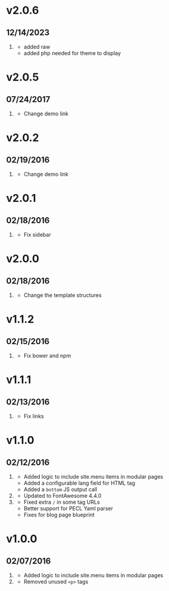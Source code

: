 # v2.0.6
## 12/14/2023

1. [](#bugfix)
    * added raw
    * added php needed for theme to display

# v2.0.5
## 07/24/2017

1. [](#bugfix)
    * Change demo link

# v2.0.2
## 02/19/2016

1. [](#bugfix)
    * Change demo link

# v2.0.1
## 02/18/2016

1. [](#bugfix)
    * Fix sidebar

# v2.0.0
## 02/18/2016

1. [](#bugfix)
    * Change the template structures

# v1.1.2
## 02/15/2016

1. [](#bugfix)
    * Fix bower and npm

# v1.1.1
## 02/13/2016

1. [](#new)
    * Fix links

# v1.1.0
## 02/12/2016

1. [](#new)
    * Added logic to include site.menu items in modular pages
    * Added a configurable lang field for HTML tag
    * Added a `bottom` JS output call
1. [](#improved)
    * Updated to FontAwesome 4.4.0
1. [](#bugfix)
    * Fixed extra `/` in some tag URLs
    * Better support for PECL Yaml parser
    * Fixes for blog page blueprint

# v1.0.0
## 02/07/2016

1. [](#new)
    * Added logic to include site.menu items in modular pages
1. [](#improved)
    * Removed unused `<p>` tags
